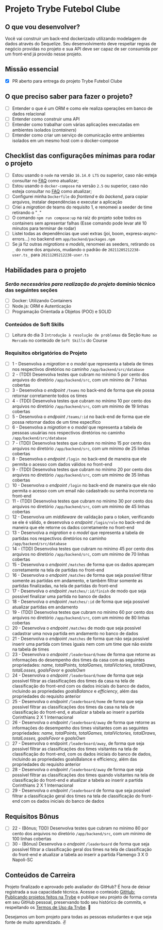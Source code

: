 # Projeto Trybe Futebol Clube

## O que vou desenvolver?

Você vai construir um back-end dockerizado utilizando modelagem de dados através do Sequelize. Seu desenvolvimento deve respeitar regras de negócio providas no projeto e sua API deve ser capaz de ser consumida por um front-end já provido nesse projeto.

## Missão essencial

- [X] PR aberto para entrega do projeto Trybe Futebol Clube

## O que preciso saber para fazer o projeto?

- [ ] Entender o que é um ORM e como ele realiza operações em banco de dados relacional
- [ ] Entender como construir uma API
- [ ] Entender como trabalhar com várias aplicações executadas em ambientes isolados (_containers_)
- [ ] Entender como criar um serviço de comunicação entre ambientes isolados em um mesmo host com o docker-compose

## Checklist das configurações mínimas para rodar o projeto

- [ ] Estou usando o `node` na versão `16.14.0 LTS` ou superior, caso não esteja consultar no [FAQ](../blob/main/FAQ.md) como atualizar;
- [ ] Estou usando o `docker-compose` na versão `2.5` ou superior, caso não esteja consultar no [FAQ](../blob/main/FAQ.md) como atualizar;
- [ ] Configurei minha `Dockerfile` do _frontend_ e do _backend_, para copiar arquivos, instalar dependências e executar a aplicação
- [ ] Criei a _migration_ de teams do requisito 1, e renomeei a seeder de time retirando o "`_`"
- [ ] O comando `npm run compose:up` na raiz do projeto sobe todos os containers sem apresentar falhas (Esse comando pode levar até 10 minutos para terminar de rodar)
- [ ] Listei todas as dependências que usei extras (joi, boom, express-async-errors...) no backend em `app/backend/packages.npm`
- [ ] Se já fiz outras _migrations_ e _models_, renomeei as seeders, retirando os `_` do nome dos arquivos, mudando o padrão de `20211205212238-user.ts_` para `20211205212238-user.ts`

## Habilidades para o projeto

### _Serão necessários para realização do projeto_ domínio técnico das seguintes seções

- [ ] Docker: Utilizando Containers
- [ ] Node.js: ORM e Autenticação
- [ ] Programação Orientada a Objetos (POO) e SOLID

### Conteúdos de Soft Skills

- [ ] Leitura do dia 3 `Introdução à resolução de problemas` da Seção `Rumo ao Mercado` no conteúdo de `Soft Skills` do Course

### Requisitos obrigatórios do Projeto

- [ ] 1 - Desenvolva a _migration_ e o _model_ que representa a tabela de times nos respectivos diretórios no caminho `/app/backend/src/database`
- [ ] 2 - (TDD) Desenvolva testes que cubram no mínimo 5 por cento dos arquivos do diretório `/app/backend/src`, com um mínimo de 7 linhas cobertas
- [ ] 3 - Desenvolva o _endpoint_ `/teams` no back-end de forma que ele possa retornar corretamente todos os times
- [ ] 4 - (TDD) Desenvolva testes que cubram no mínimo 10 por cento dos arquivos no diretório `/app/backend/src`, com um mínimo de 19 linhas cobertas
- [ ] 5 - Desenvolva o _endpoint_ `/teams/:id` no back-end de forma que ele possa retornar dados de um time específico
- [ ] 6 - Desenvolva a _migration_ e o _model_ que representa a tabela de pessoas usuárias nos respectivos diretórios no caminho `/app/backend/src/database` 
- [ ] 7 - (TDD) Desenvolva testes que cubram no mínimo 15 por cento dos arquivos no diretório `/app/backend/src`, com um mínimo de 25 linhas cobertas
- [ ] 8 - Desenvolva o _endpoint_ `/login `no back-end de maneira que ele permita o acesso com dados válidos no front-end
- [ ] 9 - (TDD) Desenvolva testes que cubram no mínimo 20 por cento dos arquivos no diretório `/app/backend/src`, com um mínimo de 35 linhas cobertas
- [ ] 10 - Desenvolva o _endpoint_ `/login` no back-end de maneira que ele não permita o acesso com um email não cadastrado ou senha incorreta no front-end
- [ ] 11 - (TDD) Desenvolva testes que cubram no mínimo 30 por cento dos arquivos no diretório `/app/backend/src`, com um mínimo de 45 linhas cobertas
- [ ] 12 - Desenvolva um _middleware_ de validação para o _token_, verificando se ele é válido, e desenvolva o _endpoint_ `/login/role` no back-end de maneira que ele retorne os dados corretamente no front-end
- [ ] 13 - Desenvolva a _migration_ e o _model_ que representa a tabela de partidas nos respectivos diretórios no caminho `/app/backend/src/database` 
- [ ] 14 - (TDD) Desenvolva testes que cubram no mínimo 45 por cento dos arquivos no diretório `/app/backend/src`, com um mínimo de 70 linhas cobertas
- [ ] 15 - Desenvolva o _endpoint_ `/matches` de forma que os dados apareçam corretamente na tela de partidas no front-end
- [ ] 16 - Desenvolva o _endpoint_ `/matches` de forma que seja possível filtrar somente as partidas em andamento, e também filtrar somente as partidas finalizadas, na tela de partidas do front-end
- [ ] 17 - Desenvolva o _endpoint_ `/matches/:id/finish` de modo que seja possível finalizar uma partida no banco de dados
- [ ] 18 - Desenvolva o _endpoint_ `/matches/:id` de forma que seja possível atualizar partidas em andamento
- [ ] 19 - (TDD) Desenvolva testes que cubram no mínimo 60 por cento dos arquivos no diretório `/app/backend/src`, com um mínimo de 80 linhas cobertas
- [ ] 20 - Desenvolva o _endpoint_ `/matches` de modo que seja possível cadastrar uma nova partida em andamento no banco de dados
- [ ] 21 - Desenvolva o _endpoint_ `/matches` de forma que não seja possível inserir uma partida com times iguais nem com um time que não existe na tabela de times
- [ ] 23 - Desenvolva o _endpoint_ `/leaderboard/home` de forma que retorne as informações do desempenho dos times da casa com as seguintes propriedades: _name, totalPoints, totalGames, totalVictories, totalDraws, totalLosses, goalsFavor_ e _goalsOwn_
- [ ] 24 - Desenvolva o _endpoint_ `/leaderboard/home` de forma que seja possível filtrar as classificações dos times da casa na tela de classificação do front-end com os dados iniciais do banco de dados, incluindo as propriedades _goalsBalance_ e _efficiency_, além das propriedades do requisito anterior
- [ ] 25 - Desenvolva o _endpoint_ `/leaderboard/home` de forma que seja possível filtrar as classificações dos times da casa na tela de classificação do front-end, e atualizar a tabela ao inserir a partida Corinthians 2 X 1 Internacional
- [ ] 26 - Desenvolva o _endpoint_ `/leaderboard/away` de forma que retorne as informações do desempenho dos times visitantes com as seguintes propriedades: _name, totalPoints, totalGames, totalVictories, totalDraws, totalLosses, goalsFavor_ e _goalsOwn_
- [ ] 27 - Desenvolva o endpoint `/leaderboard/away`, de forma que seja possível filtrar as classificações dos times visitantes na tela de classificação do front-end, com os dados iniciais do banco de dados, incluindo as propriedades goalsBalance e efficiency, além das propriedades do requisito anterior
- [ ] 28 - Desenvolva o _endpoint_ `/leaderboard/away` de forma que seja possível filtrar as classificações dos times quando visitantes na tela de classificação do front-end e atualizar a tabela ao inserir a partida Corinthians 2 X 1 Internacional
- [ ] 29 - Desenvolva o _endpoint_ `/leaderboard` de forma que seja possível filtrar a classificação geral dos times na tela de classificação do front-end com os dados iniciais do banco de dados

## Requisitos Bônus

- [ ] 22 - (Bônus; TDD) Desenvolva testes que cubram no mínimo 80 por cento dos arquivos no diretório `/app/backend/src`, com um mínimo de 100 linhas cobertas
- [ ] 30 - (Bônus) Desenvolva o _endpoint_ `/leaderboard` de forma que seja possível filtrar a classificação geral dos times na tela de classificação do front-end e atualizar a tabela ao inserir a partida Flamengo 3 X 0 Napoli-SC

## Conteúdos de Carreira
Projeto finalizado e aprovado pelo avaliador do GitHub? É hora de deixar registrada a sua capacidade técnica.
Acesse o conteúdo [GitHub: Publicando projetos feitos na Trybe](https://app.betrybe.com/learn/course/5e938f69-6e32-43b3-9685-c936530fd326/module/a3cac6d2-5060-445d-81f4-ea33451d8ea4/section/d4f5e97a-ca66-4e28-945d-9dd5c4282085/day/eff12025-1627-42c6-953d-238e9222c8ff/lesson/49cb103b-9e08-4ad5-af17-d423a624285a) e publique seu projeto de forma correta em seu GitHub pessoal, preservando todo seu histórico de commits, e respeitando os [Termos de Uso da Trybe](https://www.betrybe.com/termos-de-uso). 🎉

Desejamos um bom projeto para todas as pessoas estudantes e que seja fonte de muito aprendizado. ✌️
